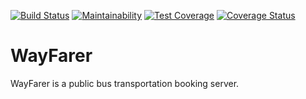 [![Build Status](https://travis-ci.com/hadeoh/WayFarer.svg?branch=develop)](https://travis-ci.com/hadeoh/WayFarer)  [![Maintainability](https://api.codeclimate.com/v1/badges/f854c4402c2f97b0c469/maintainability)](https://codeclimate.com/github/hadeoh/WayFarer/maintainability)  [![Test Coverage](https://api.codeclimate.com/v1/badges/f854c4402c2f97b0c469/test_coverage)](https://codeclimate.com/github/hadeoh/WayFarer/test_coverage)  [![Coverage Status](https://coveralls.io/repos/github/hadeoh/WayFarer/badge.svg?branch=develop)](https://coveralls.io/github/hadeoh/WayFarer?branch=develop)
# WayFarer
WayFarer is a public bus transportation booking server.
